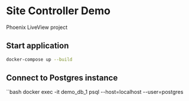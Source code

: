 # Site Controller Demo

Phoenix LiveView project

## Start application

```bash
docker-compose up --build
```

## Connect to Postgres instance

``bash
docker exec -it demo_db_1 psql --host=localhost --user=postgres
```

